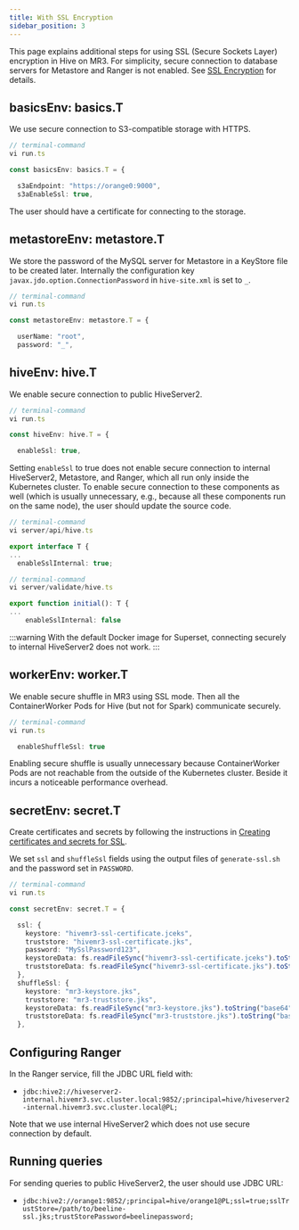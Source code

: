 ```yaml
---
title: With SSL Encryption
sidebar_position: 3
---
```


This page explains additional steps for 
using SSL (Secure Sockets Layer) encryption in Hive on MR3.
For simplicity,
secure connection to database servers for Metastore and Ranger is not enabled.
See [SSL Encryption](/docs/guides/ssl/) for details.

## basicsEnv: basics.T

We use secure connection to S3-compatible storage with HTTPS.

```typescript
// terminal-command
vi run.ts

const basicsEnv: basics.T = {

  s3aEndpoint: "https://orange0:9000",
  s3aEnableSsl: true,
```

The user should have a certificate for connecting to the storage.

## metastoreEnv: metastore.T

We store the password of the MySQL server for Metastore
in a KeyStore file to be created later.
Internally the configuration key `javax.jdo.option.ConnectionPassword` in `hive-site.xml` is set to `_`.

```typescript
// terminal-command
vi run.ts

const metastoreEnv: metastore.T = {

  userName: "root",
  password: "_",
```

## hiveEnv: hive.T

We enable secure connection to public HiveServer2.

```typescript
// terminal-command
vi run.ts

const hiveEnv: hive.T = {

  enableSsl: true,                                                                      
```

Setting `enableSsl` to true
does not enable secure connection to internal HiveServer2, Metastore, and Ranger,
which all run only inside the Kubernetes cluster.
To enable secure connection to these components as well
(which is usually unnecessary, e.g., because all these components run on the same node),
the user should update the source code.

```typescript
// terminal-command
vi server/api/hive.ts

export interface T {
...
  enableSslInternal: true;
```

```typescript
// terminal-command
vi server/validate/hive.ts

export function initial(): T {
...
    enableSslInternal: false
```

:::warning
With the default Docker image for Superset,
connecting securely to internal HiveServer2 does not work.
:::

## workerEnv: worker.T

We enable secure shuffle in MR3 using SSL mode.
Then all the ContainerWorker Pods for Hive (but not for Spark) communicate securely.

```typescript
// terminal-command
vi run.ts

  enableShuffleSsl: true
```

Enabling secure shuffle is usually unnecessary
because ContainerWorker Pods are not reachable from the outside of the Kubernetes cluster.
Beside it incurs a noticeable performance overhead.

## secretEnv: secret.T

Create certificates and secrets by following the instructions in
[Creating certificates and secrets for SSL](../common/create-ssl).

We set `ssl` and `shuffleSsl` fields
using the output files of `generate-ssl.sh` and the password set in `PASSWORD`.

```typescript
// terminal-command
vi run.ts

const secretEnv: secret.T = {

  ssl: {
    keystore: "hivemr3-ssl-certificate.jceks",
    truststore: "hivemr3-ssl-certificate.jks",
    password: "MySslPassword123",
    keystoreData: fs.readFileSync("hivemr3-ssl-certificate.jceks").toString("base64"),
    truststoreData: fs.readFileSync("hivemr3-ssl-certificate.jks").toString("base64")
  },
  shuffleSsl: {
    keystore: "mr3-keystore.jks",
    truststore: "mr3-truststore.jks",
    keystoreData: fs.readFileSync("mr3-keystore.jks").toString("base64"),
    truststoreData: fs.readFileSync("mr3-truststore.jks").toString("base64")
  },
```

## Configuring Ranger

In the Ranger service, fill the JDBC URL field with:

* `jdbc:hive2://hiveserver2-internal.hivemr3.svc.cluster.local:9852/;principal=hive/hiveserver2-internal.hivemr3.svc.cluster.local@PL;`

Note that we use internal HiveServer2 which does not use secure connection by default.

## Running queries

For sending queries to public HiveServer2,
the user should use JDBC URL:

* `jdbc:hive2://orange1:9852/;principal=hive/orange1@PL;ssl=true;sslTrustStore=/path/to/beeline-ssl.jks;trustStorePassword=beelinepassword;`

